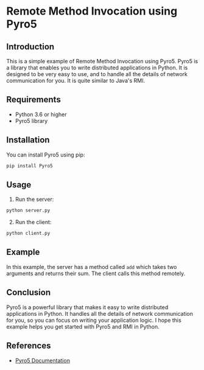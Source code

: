 # Remote Method Invocation using Pyro5

## Introduction

This is a simple example of Remote Method Invocation using Pyro5. Pyro5 is a library that enables you to write distributed applications in Python. It is designed to be very easy to use, and to handle all the details of network communication for you. It is quite similar to Java's RMI.

## Requirements

- Python 3.6 or higher
- Pyro5 library

## Installation

You can install Pyro5 using pip:

```bash
pip install Pyro5
```

## Usage

1. Run the server:

```bash
python server.py
```

2. Run the client:

```bash
python client.py
```

## Example

In this example, the server has a method called `add` which takes two arguments and returns their sum. The client calls this method remotely.

## Conclusion

Pyro5 is a powerful library that makes it easy to write distributed applications in Python. It handles all the details of network communication for you, so you can focus on writing your application logic. I hope this example helps you get started with Pyro5 and RMI in Python.

## References

- [Pyro5 Documentation](https://pyro5.readthedocs.io/en/latest/)
